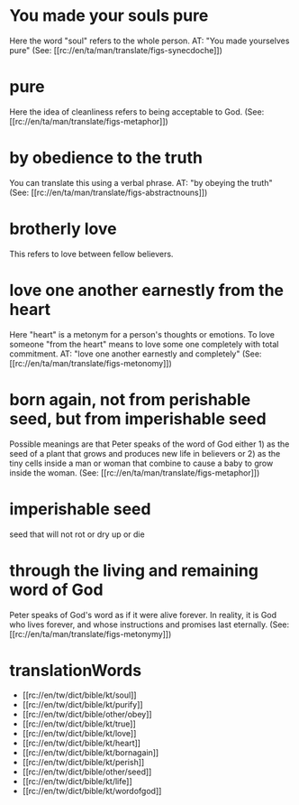 # You made your souls pure

Here the word "soul" refers to the whole person. AT: "You made yourselves pure" (See: [[rc://en/ta/man/translate/figs-synecdoche]])

# pure

Here the idea of cleanliness refers to being acceptable to God. (See: [[rc://en/ta/man/translate/figs-metaphor]])

# by obedience to the truth

You can translate this using a verbal phrase. AT: "by obeying the truth" (See: [[rc://en/ta/man/translate/figs-abstractnouns]])

# brotherly love

This refers to love between fellow believers.

# love one another earnestly from the heart

Here "heart" is a metonym for a person's thoughts or emotions. To love someone "from the heart" means to love some one completely with total commitment. AT: "love one another earnestly and completely" (See: [[rc://en/ta/man/translate/figs-metonomy]])

# born again, not from perishable seed, but from imperishable seed

Possible meanings are that Peter speaks of the word of God either 1) as the seed of a plant that grows and produces new life in believers or 2) as the tiny cells inside a man or woman that combine to cause a baby to grow inside the woman. (See: [[rc://en/ta/man/translate/figs-metaphor]])

# imperishable seed

seed that will not rot or dry up or die

# through the living and remaining word of God

Peter speaks of God's word as if it were alive forever. In reality, it is God who lives forever, and whose instructions and promises last eternally. (See: [[rc://en/ta/man/translate/figs-metonymy]])

# translationWords

* [[rc://en/tw/dict/bible/kt/soul]]
* [[rc://en/tw/dict/bible/kt/purify]]
* [[rc://en/tw/dict/bible/other/obey]]
* [[rc://en/tw/dict/bible/kt/true]]
* [[rc://en/tw/dict/bible/kt/love]]
* [[rc://en/tw/dict/bible/kt/heart]]
* [[rc://en/tw/dict/bible/kt/bornagain]]
* [[rc://en/tw/dict/bible/kt/perish]]
* [[rc://en/tw/dict/bible/other/seed]]
* [[rc://en/tw/dict/bible/kt/life]]
* [[rc://en/tw/dict/bible/kt/wordofgod]]